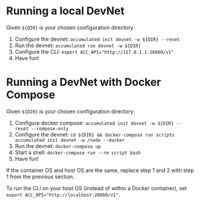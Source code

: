 # Running a local DevNet

Given `${DIR}` is your chosen configuration directory:

1. Configure the devnet: `accumulated init devnet -w ${DIR} --reset`
2. Run the devnet: `accumulated run devnet -w ${DIR}`
3. Configure the CLI: `export ACC_API="http://127.0.1.1:26660/v1"`
4. Have fun!

# Running a DevNet with Docker Compose

Given `${DIR}` is your chosen configuration directory:

1. Configure docker compose: `accumulated init devnet -w ${DIR} --reset --compose-only`
2. Configure the devnet: `cd ${DIR} && docker-compose run scripts accumulated init devnet -w /node --docker`
3. Run the devnet: `docker-compose up`
4. Start a shell: `docker-compose run --rm script bash`
5. Have fun!

If the container OS and host OS are the same, replace step 1 and 2 with step 1
from the previous section.

To run the CLI on your host OS (instead of within a Docker container), set
`export ACC_API="http://localhost:26660/v1"`.